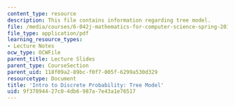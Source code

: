 ```yaml
---
content_type: resource
description: This file contains information regarding tree model.
file: /media/courses/6-042j-mathematics-for-computer-science-spring-2015/9f37894427c04db6987a7e43a1e76517_MIT6_042JS15_tree_model.pdf
file_type: application/pdf
learning_resource_types:
- Lecture Notes
ocw_type: OCWFile
parent_title: Lecture Slides
parent_type: CourseSection
parent_uid: 118f09a2-89bc-f0f7-005f-6299a530d329
resourcetype: Document
title: 'Intro to Discrete Probability: Tree Model'
uid: 9f378944-27c0-4db6-987a-7e43a1e76517
---
```

